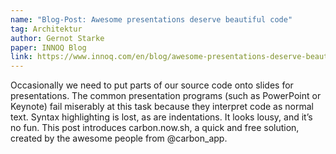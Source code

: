 ```yaml
---
name: "Blog-Post: Awesome presentations deserve beautiful code"
tag: Architektur
author: Gernot Starke
paper: INNOQ Blog
link: https://www.innoq.com/en/blog/awesome-presentations-deserve-beautiful-code/
---
```

Occasionally we need to put parts of our source code onto slides for presentations. 
The common presentation programs (such as PowerPoint or Keynote) fail miserably at this task 
because they interpret code as normal text. Syntax highlighting is lost, as are indentations. It looks lousy, 
and it’s no fun. This post introduces carbon.now.sh, a quick and free solution, created by the awesome people from @carbon_app.